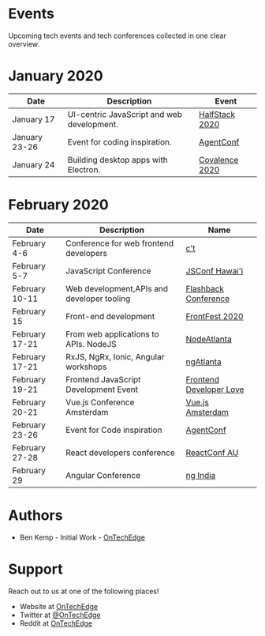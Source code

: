 # Events
Upcoming tech events and tech conferences collected in one clear overview.

# January 2020

| Date          | Description                                | Event                    |
| ------------- | ------------------------------------------ | ------------------------ | 
| January 17    | UI-centric JavaScript and web development. | [HalfStack 2020](https://halfstackconf.com/?utm_source=OnTechEdge) |
| January 23-26 | Event for coding inspiration.              | [AgentConf](https://agent.sh/?utm_source=OnTechEdge) |       
| January 24    | Building desktop apps with Electron.       | [Covalence 2020](http://www.covalenceconf.com/?utm_source=OnTechEdge) |

# February 2020

| Date          | Description                                | Name                     | 
| ------------- | ------------------------------------------ | ------------------------ | 
| February 4-6  | Conference for web frontend developers     | [c't <webdev>](https://ctwebdev.de/?utm_source=OnTechEdge) |
| February 5-7  | JavaScript Conference                      | [JSConf Hawai'i](https://www.jsconfhi.com/?utm_source=OnTechEdge) |
| February 10-11| Web development,APIs and developer tooling | [Flashback Conference](https://cfe.dev/events/flashback-conference-2020/?utm_source=OnTechEdge) |
| February 15   | Front-end development                      | [FrontFest 2020](https://frontfest.es/?utm_source=OnTechEdge) |
| February 17-21| From web applications to APIs. NodeJS      | [NodeAtlanta](https://node-atl.org/?utm_source=OnTechEdge) |
| February 17-21| RxJS, NgRx, Ionic, Angular workshops       | [ngAtlanta](https://ng-atl.org/?utm_source=OnTechEdge) |
| February 19-21| Frontend JavaScript Development Event      | [Frontend Developer Love](https://www.frontenddeveloperlove.com/?utm_source=OnTechEdge) |
| February 20-21| Vue.js Conference Amsterdam                | [Vue.js Amsterdam](https://www.vuejs.amsterdam/?utm_source=OnTechEdge) |
| February 23-26| Event for Code inspiration                 | [AgentConf](https://agent.sh/?utm_source=OnTechEdge) |
| February 27-28| React developers conference                | [ReactConf AU](https://reactconfau.com/?utm_source=OnTechEdge) |
| February 29   | Angular Conference                         | [ng India](https://www.ng-ind.com/?utm_source=OnTechEdge) |

# Authors
- Ben Kemp - Initial Work - [OnTechEdge](https://ontechedge.com/?utm_source=github)

# Support
Reach out to us at one of the following places!
- Website at [OnTechEdge](https://ontechedge.com/?utm_source=github)
- Twitter at [@OnTechEdge](https://twitter.com/ontechedge)
- Reddit at [OnTechEdge](https://www.reddit.com/r/OnTechEdge/)
